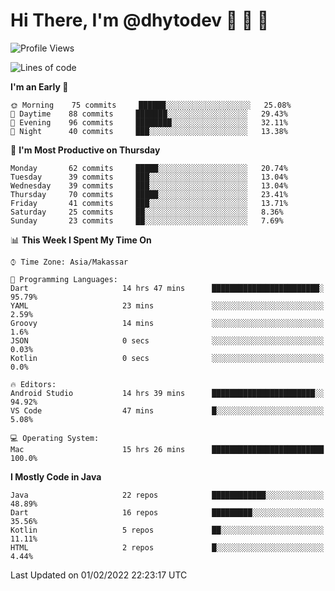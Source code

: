# Hi There, I'm @dhytodev 👋 👋 👋

<!--
**DhytoDev/dhytodev** is a ✨ _special_ ✨ repository because its `README.md` (this file) appears on your GitHub profile.

Here are some ideas to get you started:

- 🔭 I’m currently working on ...
- 🌱 I’m currently learning ...
- 👯 I’m looking to collaborate on ...
- 🤔 I’m looking for help with ...
- 💬 Ask me about ...
- 📫 How to reach me: ...
- 😄 Pronouns: ...
- ⚡ Fun fact: ...
-->

<!--START_SECTION:waka-->
![Profile Views](http://img.shields.io/badge/Profile%20Views-0-blue)

![Lines of code](https://img.shields.io/badge/From%20Hello%20World%20I%27ve%20Written-138%20Thousand%20lines%20of%20code-blue)

**I'm an Early 🐤** 

```text
🌞 Morning    75 commits     ██████░░░░░░░░░░░░░░░░░░░   25.08% 
🌆 Daytime    88 commits     ███████░░░░░░░░░░░░░░░░░░   29.43% 
🌃 Evening    96 commits     ████████░░░░░░░░░░░░░░░░░   32.11% 
🌙 Night      40 commits     ███░░░░░░░░░░░░░░░░░░░░░░   13.38%

```
📅 **I'm Most Productive on Thursday** 

```text
Monday       62 commits     █████░░░░░░░░░░░░░░░░░░░░   20.74% 
Tuesday      39 commits     ███░░░░░░░░░░░░░░░░░░░░░░   13.04% 
Wednesday    39 commits     ███░░░░░░░░░░░░░░░░░░░░░░   13.04% 
Thursday     70 commits     █████░░░░░░░░░░░░░░░░░░░░   23.41% 
Friday       41 commits     ███░░░░░░░░░░░░░░░░░░░░░░   13.71% 
Saturday     25 commits     ██░░░░░░░░░░░░░░░░░░░░░░░   8.36% 
Sunday       23 commits     ██░░░░░░░░░░░░░░░░░░░░░░░   7.69%

```


📊 **This Week I Spent My Time On** 

```text
⌚︎ Time Zone: Asia/Makassar

💬 Programming Languages: 
Dart                     14 hrs 47 mins      ████████████████████████░   95.79% 
YAML                     23 mins             ░░░░░░░░░░░░░░░░░░░░░░░░░   2.59% 
Groovy                   14 mins             ░░░░░░░░░░░░░░░░░░░░░░░░░   1.6% 
JSON                     0 secs              ░░░░░░░░░░░░░░░░░░░░░░░░░   0.03% 
Kotlin                   0 secs              ░░░░░░░░░░░░░░░░░░░░░░░░░   0.0%

🔥 Editors: 
Android Studio           14 hrs 39 mins      ███████████████████████░░   94.92% 
VS Code                  47 mins             █░░░░░░░░░░░░░░░░░░░░░░░░   5.08%

💻 Operating System: 
Mac                      15 hrs 26 mins      █████████████████████████   100.0%

```

**I Mostly Code in Java** 

```text
Java                     22 repos            ████████████░░░░░░░░░░░░░   48.89% 
Dart                     16 repos            █████████░░░░░░░░░░░░░░░░   35.56% 
Kotlin                   5 repos             ██░░░░░░░░░░░░░░░░░░░░░░░   11.11% 
HTML                     2 repos             █░░░░░░░░░░░░░░░░░░░░░░░░   4.44%

```



 Last Updated on 01/02/2022 22:23:17 UTC
<!--END_SECTION:waka-->
